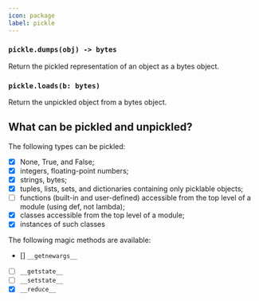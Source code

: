 ```yaml
---
icon: package
label: pickle
---
```


### `pickle.dumps(obj) -> bytes`

Return the pickled representation of an object as a bytes object.

### `pickle.loads(b: bytes)`

Return the unpickled object from a bytes object.


## What can be pickled and unpickled?

The following types can be pickled:

- [x] None, True, and False;
- [x] integers, floating-point numbers;
- [x] strings, bytes;
- [x] tuples, lists, sets, and dictionaries containing only picklable objects;
- [ ] functions (built-in and user-defined) accessible from the top level of a module (using def, not lambda);
- [x] classes accessible from the top level of a module;
- [x] instances of such classes

The following magic methods are available:

- [] `__getnewargs__`
- [ ] `__getstate__`
- [ ] `__setstate__`
- [x] `__reduce__`
